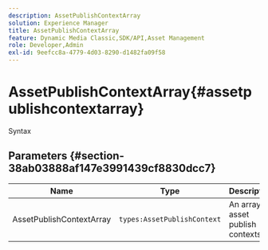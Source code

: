 ```yaml
---
description: AssetPublishContextArray
solution: Experience Manager
title: AssetPublishContextArray
feature: Dynamic Media Classic,SDK/API,Asset Management
role: Developer,Admin
exl-id: 9eefcc8a-4779-4d03-8290-d1482fa09f58
---
```

# AssetPublishContextArray{#assetpublishcontextarray}

 Syntax 

## Parameters {#section-38ab03888af147e3991439cf8830dcc7}

|  Name  | Type  | Description  |
|---|---|---|
|  AssetPublishContextArray  | `types:AssetPublishContext`  | An array of asset publish contexts.  |
